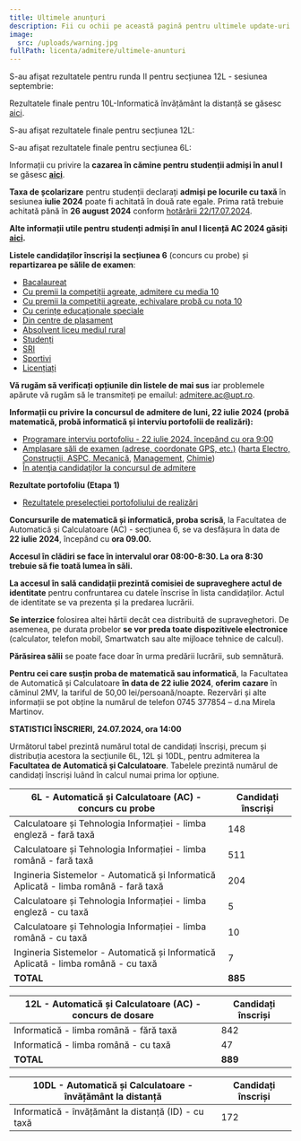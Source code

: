 ```yaml
---
title: Ultimele anunțuri
description: Fii cu ochii pe această pagină pentru ultimele update-uri!
image:
  src: /uploads/warning.jpg
fullPath: licenta/admitere/ultimele-anunturi
---
```

S-au afișat rezultatele pentru runda II pentru secțiunea 12L - sesiunea septembrie:

<Attachment label="Rezultate secțiunea 12L" internal="licenta/admitere/rezultate-admitere-sectiunea-12l-iulie-2024"></Attachment>

Rezultatele finale pentru 10L-Informatică învățământ la distanță se găsesc [aici](https://elearning.upt.ro/ro/admitere/).

S-au afișat rezultatele finale pentru secțiunea 12L:

<Attachment label="Rezultate secțiunea 12L" internal="licenta/admitere/rezultate-admitere-sectiunea-12l-iulie-2024"></Attachment>

S-au afișat rezultatele finale pentru secțiunea 6L:

<Attachment label="Rezultate secțiunea 6L" internal="licenta/admitere/rezultate-admitere-sectiunea-6l-iulie-2024"></Attachment>

Informații cu privire la **cazarea în cămine pentru studenții admiși în anul I** se găsesc **[aici](https://admitere.ac.upt.ro/uploads/info-utile-2024.pdf)**.

**Taxa de școlarizare** pentru studenții declarați **admiși pe locurile cu taxă** în sesiunea **iulie 2024** poate fi achitată în două rate egale. Prima rată trebuie achitată până în **26 august 2024** conform [hotărârii 22/17.07.2024](https://admitere.ac.upt.ro/uploads/adresa-taxa-admisi-pe-locuri-cu-taxa.pdf).

**Alte informații utile pentru studenți admiși în anul I licență AC 2024 găsiți [aici](https://ac.upt.ro/evenimente/informatii-admisi-anul-i-licenta-ac-2024/).**

**Listele candidaților înscriși la secțiunea 6** (concurs cu probe) și **repartizarea pe sălile de examen**:

* [Bacalaureat](https://admitere.ac.upt.ro/uploads/6l-liste-b.pdf)
* [Cu premii la competiții agreate, admitere cu media 10](https://admitere.ac.upt.ro/uploads/6l-liste-o.pdf)
* [Cu premii la competiții agreate, echivalare probă cu nota 10](https://admitere.ac.upt.ro/uploads/6l-liste-o2.pdf)
* [Cu cerințe educaționale speciale](https://admitere.ac.upt.ro/uploads/6l-liste-ces.pdf)
* [Din centre de plasament](https://admitere.ac.upt.ro/uploads/6l-liste-p.pdf)
* [Absolvent liceu mediul rural](https://admitere.ac.upt.ro/uploads/6l-liste-r.pdf)
* [Studenți](https://admitere.ac.upt.ro/uploads/6l-liste-s.pdf)
* [SRI](https://admitere.ac.upt.ro/uploads/6l-liste-sri.pdf)
* [Sportivi](https://admitere.ac.upt.ro/uploads/6l-liste-t.pdf)
* [Licențiați](https://admitere.ac.upt.ro/uploads/6l-liste-l.pdf)

**Vă rugăm să verificați opțiunile din listele de mai sus** iar problemele apărute vă rugăm să le transmiteți pe emailul: [admitere.ac@upt.ro](admitere.ac@upt.ro).

</Block>

<Block color="red">

**Informații cu privire la concursul de admitere de luni, 22 iulie 2024 (probă matematică, probă informatică și interviu portofolii de realizări):**

* [Programare interviu portofoliu - 22 iulie 2024, începând cu ora 9:00](https://admitere.ac.upt.ro/uploads/programareinterviu-2024.pdf)
* [Amplasare săli de examen (adrese, coordonate GPS, etc.)](https://admitere.ac.upt.ro/uploads/010-amplasare-sali-de-examen-2024.pdf) ([harta Electro, Construcții, ASPC, Mecanică](https://admitere.ac.upt.ro/uploads/030-harta-electro-constr-aspc-mec.pdf), [Management](https://admitere.ac.upt.ro/uploads/030-harta-management.pdf), [Chimie](https://admitere.ac.upt.ro/uploads/050-harta-chimie.pdf))
* [În atenţia candidaţilor la concursul de admitere](https://admitere.ac.upt.ro/uploads/020-anunt-candidati-celulare.pdf)

**Rezultate portofoliu (Etapa 1)**

* [Rezultatele preselecției portofoliului de realizări](https://admitere.ac.upt.ro/uploads/rezultateportofoliu_etapa1.pdf)

**Concursurile de matematică și informatică, proba scrisă**, la Facultatea de Automatică și Calculatoare (AC) - secțiunea 6, se va desfășura în data de **22 iulie 2024**, începând cu **ora 09.00.**

**Accesul în clădiri se face în intervalul orar 08:00-8:30. La ora 8:30 trebuie să fie toată lumea în săli.**

**La accesul în sală candidații prezintă comisiei de supraveghere actul de identitate** pentru confruntarea cu datele înscrise în lista candidaților. Actul de identitate se va prezenta și la predarea lucrării.

**Se interzice** folosirea altei hârtii decât cea distribuită de supraveghetori. De asemenea, pe durata probelor **se vor preda toate dispozitivele electronice** (calculator, telefon mobil, Smartwatch sau alte mijloace tehnice de calcul).

**Părăsirea sălii** se poate face doar în urma predării lucrării, sub semnătură.

</Block>

**Pentru cei care susțin proba de matematică sau informatică**, la Facultatea de Automatică și Calculatoare **în data de 22 iulie 2024**, **oferim cazare** în căminul 2MV, la tariful de 50,00 lei/persoană/noapte. Rezervări și alte informații se pot obține la numărul de telefon 0745 377854 – d.na Mirela Martinov.

**STATISTICI ÎNSCRIERI,** **24.07.2024, ora 14:00**

Următorul tabel prezintă numărul total de candidați înscriși, precum și distribuția acestora la secțiunile 6L, 12L și 10DL, pentru admiterea la **Facultatea de Automatică și Calculatoare**. Tabelele prezintă numărul de candidați înscriși luând în calcul numai prima lor opțiune.

| **6L - Automatică și Calculatoare (AC) - concurs cu probe**                          | **Candidați înscriși** |
| ------------------------------------------------------------------------------------ | ---------------------- |
| Calculatoare și Tehnologia Informației - limba engleză - fară taxă                   | 148                    |
| Calculatoare și Tehnologia Informației - limba română - fară taxă                    | 511                    |
| Ingineria Sistemelor - Automatică și Informatică Aplicată - limba română - fară taxă | 204                    |
| Calculatoare și Tehnologia Informației - limba engleză - cu taxă                     | 5                      |
| Calculatoare și Tehnologia Informației - limba română - cu taxă                      | 10                     |
| Ingineria Sistemelor - Automatică și Informatică Aplicată - limba română - cu taxă   | 7                      |
| **TOTAL**                                                                            | **885**                |

| **12L - Automatică și Calculatoare (AC) - concurs de dosare** | **Candidați înscriși** |
| ------------------------------------------------------------- | ---------------------- |
| Informatică - limba română - fără taxă                        | 842                    |
| Informatică - limba română - cu taxă                          | 47                     |
| **TOTAL**                                                     | **889**                |

| **10DL - Automatică și Calculatoare - învățământ la distanță** | **Candidați înscriși** |
| -------------------------------------------------------------- | ---------------------- |
| Informatică - învățământ la distanță (ID) - cu taxă            | 172                    |